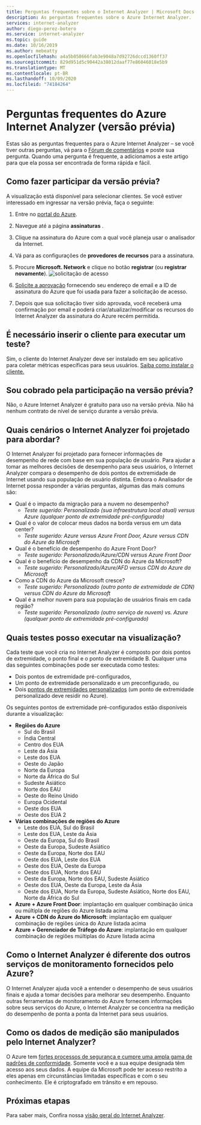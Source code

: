 ```yaml
---
title: Perguntas frequentes sobre o Internet Analyzer | Microsoft Docs
description: As perguntas frequentes sobre o Azure Internet Analyzer.
services: internet-analyzer
author: diego-perez-botero
ms.service: internet-analyzer
ms.topic: guide
ms.date: 10/16/2019
ms.author: mebeatty
ms.openlocfilehash: a4a5b058666fab3e9048a7d92726dccd1360ff37
ms.sourcegitcommit: 829d951d5c90442a38012daaf77e86046018e5b9
ms.translationtype: MT
ms.contentlocale: pt-BR
ms.lasthandoff: 10/09/2020
ms.locfileid: "74184264"
---
```

# <a name="azure-internet-analyzer-faq-preview"></a>Perguntas frequentes do Azure Internet Analyzer (versão prévia)

Estas são as perguntas frequentes para o Azure Internet Analyzer – se você tiver outras perguntas, vá para o [Fórum de comentários](https://aka.ms/internetAnalyzerFeedbackForum) e poste sua pergunta. Quando uma pergunta é frequente, a adicionamos a este artigo para que ela possa ser encontrada de forma rápida e fácil.

## <a name="how-do-i-participate-in-the-preview"></a>Como fazer participar da versão prévia?

A visualização está disponível para selecionar clientes. Se você estiver interessado em ingressar na versão prévia, faça o seguinte:

1. Entre no [portal do Azure](https://ms.portal.azure.com).
2. Navegue até a página **assinaturas** .
3. Clique na assinatura do Azure com a qual você planeja usar o analisador da Internet.
4. Vá para as configurações de **provedores de recursos** para a assinatura.
5. Procure **Microsoft. Network** e clique no botão **registrar** (ou **registrar novamente**).
![solicitação de acesso](./media/ia-faq/request-preview-access.png)

6. [Solicite a aprovação](https://aka.ms/internetAnalyzerContact) fornecendo seu endereço de email e a ID de assinatura do Azure que foi usada para fazer a solicitação de acesso.
7. Depois que sua solicitação tiver sido aprovada, você receberá uma confirmação por email e poderá criar/atualizar/modificar os recursos do Internet Analyzer da assinatura do Azure recém permitida.

## <a name="do-i-need-to-embed-the-client-to-run-a-test"></a>É necessário inserir o cliente para executar um teste?

Sim, o cliente do Internet Analyzer deve ser instalado em seu aplicativo para coletar métricas específicas para seus usuários. [Saiba como instalar o cliente.](internet-analyzer-embed-client.md) 

## <a name="do-i-get-billed-for-participating-in-the-preview"></a>Sou cobrado pela participação na versão prévia?
Não, o Azure Internet Analyzer é gratuito para uso na versão prévia. Não há nenhum contrato de nível de serviço durante a versão prévia.

## <a name="what-scenarios-is-internet-analyzer-designed-to-address"></a>Quais cenários o Internet Analyzer foi projetado para abordar?

O Internet Analyzer foi projetado para fornecer informações de desempenho de rede com base em sua população de usuário. Para ajudar a tomar as melhores decisões de desempenho para seus usuários, o Internet Analyzer compara o desempenho de dois pontos de extremidade de Internet usando sua população de usuário distinta. Embora o Analisador de Internet possa responder a várias perguntas, algumas das mais comuns são:

* Qual é o impacto da migração para a nuvem no desempenho? 
    * *Teste sugerido: Personalizado (sua infraestrutura local atual) versus Azure (qualquer ponto de extremidade pré-configurado)*
* Qual é o valor de colocar meus dados na borda versus em um data center? 
    *  *Teste sugerido: Azure versus Azure Front Door, Azure versus CDN do Azure da Microsoft*
* Qual é o benefício de desempenho do Azure Front Door?
    *  *Teste sugerido: Personalizado/Azure/CDN versus Azure Front Door*
* Qual é o benefício de desempenho da CDN do Azure da Microsoft? 
    *  *Teste sugerido: Personalizado/Azure/AFD versus CDN do Azure da Microsoft*
* Como a CDN do Azure da Microsoft cresce? 
    *  *Teste sugerido: Personalizado (outro ponto de extremidade de CDN) versus CDN do Azure da Microsoft*
* Qual é a melhor nuvem para sua população de usuários finais em cada região? 
    *  *Teste sugerido: Personalizado (outro serviço de nuvem) vs. Azure (qualquer ponto de extremidade pré-configurado)*

## <a name="which-tests-can-i-run-in-preview"></a>Quais testes posso executar na visualização?

Cada teste que você cria no Internet Analyzer é composto por dois pontos de extremidade, o ponto final e o ponto de extremidade B. Qualquer uma das seguintes combinações pode ser executada como testes:  
* Dois pontos de extremidade pré-configurados,
* Um ponto de extremidade personalizado e um preconfigurado, ou
* Dois [pontos de extremidades personalizados](internet-analyzer-custom-endpoint.md) (um ponto de extremidade personalizado deve residir no Azure).

Os seguintes pontos de extremidade pré-configurados estão disponíveis durante a visualização:
* **Regiões do Azure**
    * Sul do Brasil
    * Índia Central
    * Centro dos EUA
    * Leste da Ásia
    * Leste dos EUA
    * Oeste do Japão
    * Norte da Europa
    * Norte da África do Sul
    * Sudeste Asiático
    * Norte dos EAU
    * Oeste do Reino Unido  
    * Europa Ocidental
    * Oeste dos EUA
    * Oeste dos EUA 2
* **Várias combinações de regiões do Azure**
    * Leste dos EUA, Sul do Brasil
    * Leste dos EUA, Leste da Ásia
    * Oeste da Europa, Sul do Brasil
    * Oeste da Europa, Sudeste Asiático
    * Oeste da Europa, Norte dos EAU
    * Oeste dos EUA, Leste dos EUA
    * Oeste dos EUA, Oeste da Europa
    * Oeste dos EUA, Norte dos EAU
    * Oeste da Europa, Norte dos EAU, Sudeste Asiático
    * Oeste dos EUA, Oeste da Europa, Leste da Ásia
    * Oeste dos EUA, Norte da Europa, Sudeste Asiático, Norte dos EAU, Norte da África do Sul 
* **Azure + Azure Front Door**: implantação em qualquer combinação única ou múltipla de regiões do Azure listada acima
* **Azure + CDN do Azure do Microsoft**: implantação em qualquer combinação de regiões única do Azure listada acima
* **Azure + Gerenciador de Tráfego do Azure**: implantação em qualquer combinação de regiões múltiplas do Azure listada acima

## <a name="how-is-internet-analyzer-different-from-other-monitoring-services-provided-by-azure"></a>Como o Internet Analyzer é diferente dos outros serviços de monitoramento fornecidos pelo Azure?

O Internet Analyzer ajuda você a entender o desempenho de seus usuários finais e ajuda a tomar decisões para melhorar seu desempenho. Enquanto outras ferramentas de monitoramento do Azure fornecem informações sobre seus serviços do Azure, o Internet Analyzer se concentra na medição do desempenho de ponta a ponta da Internet para seus usuários.

## <a name="how-is-measurement-data-handled-by-internet-analyzer"></a>Como os dados de medição são manipulados pelo Internet Analyzer?

O Azure tem [fortes processos de segurança e cumpre uma ampla gama de padrões de conformidade](https://azure.microsoft.com/support/trust-center/). Somente você e a sua equipe designada têm acesso aos seus dados. A equipe da Microsoft pode ter acesso restrito a eles apenas em circunstâncias limitadas específicas e com o seu conhecimento. Ele é criptografado em trânsito e em repouso.

## <a name="next-steps"></a>Próximas etapas

Para saber mais, Confira nossa [visão geral do Internet Analyzer](internet-analyzer-overview.md).
